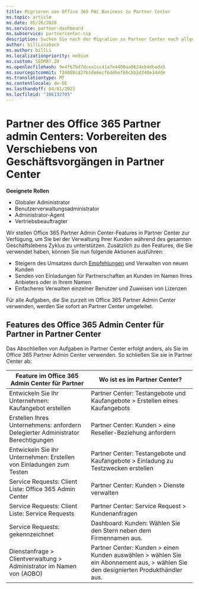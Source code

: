 ```yaml
---
title: Migrieren von Office 365 PAC Business zu Partner Center
ms.topic: article
ms.date: 05/26/2020
ms.service: partner-dashboard
ms.subservice: partnercenter-csp
description: Suchen Sie nach der Migration zu Partner Center nach allgemeinen Features von Office 365 Partner Admin Center (PAC), wie z. b. das Erstellen von Geschäfts-und Service Anfragen.
author: billLinzbach
ms.author: billLi
ms.localizationpriority: medium
ms.custom: SEOMAY.20
ms.openlocfilehash: 9e4f67bd7dcea1cc41a7e4400aa0624eb4dbada5
ms.sourcegitcommit: f24089cd27b1de6ecf6ddbefb6cbb2d340e144de
ms.translationtype: MT
ms.contentlocale: de-DE
ms.lasthandoff: 04/01/2021
ms.locfileid: "106132705"
---
```

# <a name="office-365-partner-admin-center-partners---get-ready-to-move-business-operations-to-partner-center"></a>Partner des Office 365 Partner admin Centers: Vorbereiten des Verschiebens von Geschäftsvorgängen in Partner Center

**Geeignete Rollen**

- Globaler Administrator
- Benutzerverwaltungsadministrator
- Administrator-Agent
- Vertriebsbeauftragter

Wir stellen Office 365 Partner Admin Center-Features in Partner Center zur Verfügung, um Sie bei der Verwaltung Ihrer Kunden während des gesamten Geschäftslebens Zyklus zu unterstützen. Zusätzlich zu den Features, die Sie verwendet haben, können Sie nun folgende Aktionen ausführen:

- Steigern des Umsatzes durch [Empfehlungen](referrals.md) und Verwalten von neuen Kunden
- Senden von Einladungen für Partnerschaften an Kunden im Namen Ihres Anbieters oder in Ihrem Namen
- Einfacheres Verwalten einzelner Benutzer und Zuweisen von Lizenzen

Für alle Aufgaben, die Sie zurzeit im Office 365 Partner Admin Center verwenden, werden Sie sofort an Partner Center umgeleitet.

## <a name="find-office-365-partner-admin-center-features-in-partner-center"></a>Features des Office 365 Admin Center für Partner in Partner Center

Das Abschließen von Aufgaben in Partner Center erfolgt anders, als Sie im Office 365 Partner Admin Center verwenden. So schließen Sie sie in Partner Center ab:

| Feature im Office 365 Admin Center für Partner                       | Wo ist es im Partner Center? | 
|   -----------------------------------------------  | -------------- |
| Entwickeln Sie Ihr Unternehmen: Kaufangebot erstellen | Partner Center: Testangebote und Kaufangebote > Erstellen eines Kaufangebots |
| Erstellen Ihres Unternehmens: anfordern Delegierter Administrator Berechtigungen | Partner Center: Kunden > eine Reseller-Beziehung anfordern |
| Entwickeln Sie Ihr Unternehmen: Erstellen von Einladungen zum Testen | Partner Center: Testangebote und Kaufangebote > Einladung zu Testzwecken erstellen |
| Service Requests: Client Liste: Office 365 Admin Center | Partner Center: Kunden > Dienste verwalten |
| Service Requests: Client Liste: Service Requests | Partner Center: Service Request > Kundenanfragen |
| Service Requests: gekennzeichnet | Dashboard: Kunden: Wählen Sie den Stern neben dem Firmennamen aus. |
| Dienstanfrage > Clientverwaltung > Administrator im Namen von (AOBO) | Partner Center: Kunden > einen Kunden auswählen > wählen Sie ein Abonnement aus, > wählen Sie den designierten Produkthändler aus. |

